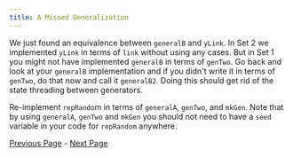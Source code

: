 ```yaml
---
title: A Missed Generalization
---
```


We just found an equivalence between `generalB` and `yLink`. In Set 2 we implemented
`yLink` in terms of `link` without using any cases. But in Set 1 you might not have
implemented `generalB` in terms of `genTwo`. Go back and look at your `generalB`
implementation and if you didn't write it in terms of `genTwo`, do that now and
call it `generalB2`. Doing this should get rid of the state threading between
generators.

Re-implement `repRando`m in terms of `generalA`, `genTwo`, and
`mkGen`. Note that by using `generalA`, `genTwo` and `mkGen` you
should not need to have a `seed` variable in your code for `repRandom` anywhere.

[Previous Page](ex4-1.html) - [Next Page](ex4-3.html)

